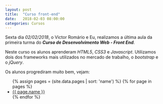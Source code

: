 ```yaml
---
layout: post
title:  "Curso front-end"
date:   2018-02-03 08:00:00
categories: Cursos
---
```


Sexta dia *02/02/2018*, o Victor Romário e Eu, realizamos a última aula da primeira turma do ***Curso de Desenvolvimento Web - Front End***.

Neste curso os alunos aprenderam *HTML5*, *CSS3* e *Javascript*. Utilizamos dois dos frameworks mais utilizados no mercado de trabalho, o *bootstrap* e o *jQuery*.

Os alunos progrediram muito bem, vejam:

<ul>
{% assign pages = (site.data.pages | sort: 'name') %}
{% for page in pages %}
  <li>
    <a href="{{ page.github }}">{{ page.name }}</a>
  </li>
{% endfor %}
</ul>
